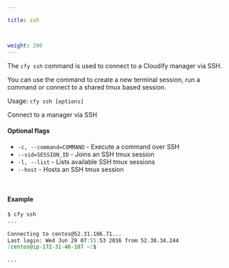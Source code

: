 ```yaml
---

title: ssh



weight: 200
---
```


The `cfy ssh` command is used to connect to a Cloudify manager via SSH.

You can use the command to create a new terminal session, run a command or connect to a shared tmux based session.


Usage: `cfy ssh [options]`

Connect to a manager via SSH

#### Optional flags

* `-c, --command=COMMAND` - Execute a command over SSH
* `--sid=SESSION_ID` - Joins an SSH tmux session
* `-l, --list` - Lists available SSH tmux sessions
* `--host` - Hosts an SSH tmux session

&nbsp;
#### Example

```markdown
$ cfy ssh
...

Connecting to centos@52.31.106.71...
Last login: Wed Jun 29 07:55:53 2016 from 52.30.34.244
[centos@ip-172-31-46-107 ~]$

...
```